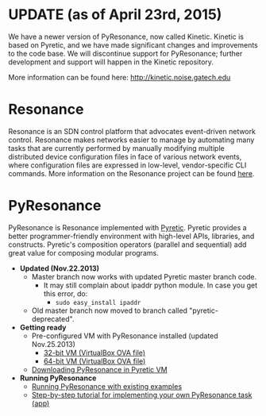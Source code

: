 UPDATE (as of April 23rd, 2015)
===========

We have a newer version of PyResonance, now called Kinetic. Kinetic is based on Pyretic, and we have made significant changes and improvements to the code base. We will discontinue support for PyResonance; further development and support will happen in the Kinetic repository. 

More information can be found here:
http://kinetic.noise.gatech.edu


Resonance
===========

Resonance is an SDN control platform that advocates event-driven network control. Resonance makes networks easier to manage by automating many tasks that are currently performed by manually modifying multiple distributed device configuration files in face of various network events, where configuration files are expressed in low-level, vendor-specific CLI commands. More information on the Resonance project can be found [here](http://resonance.noise.gatech.edu/).


PyResonance
===========

PyResonance is Resonance implemented with [Pyretic](http://frenetic-lang.org/pyretic/). Pyretic provides a better programmer-friendly environment with high-level APIs, libraries, and constructs. Pyretic's composition operators (parallel and sequential) add great value for composing modular programs. 
  - **Updated (Nov.22.2013)**
    - Master branch now works with updated Pyretic master branch code.
      - It may still complain about ipaddr python module. In case you get this error, do:
        - ``sudo easy_install ipaddr``
    - Old master branch now moved to branch called "pyretic-deprecated".
  - **Getting ready**
    - Pre-configured VM with PyResonance installed (updated Nov.25.2013)
      - [32-bit VM (VirtualBox OVA file)](http://resonance.noise.gatech.edu/data/PyResonance_0.2.0_32bit.ova)
      - [64-bit VM (VirtualBox OVA file)](http://resonance.noise.gatech.edu/data/PyResonance_0.2.0_64bit.ova)
    - [Downloading PyResonance in Pyretic VM](https://github.com/Resonance-SDN/pyresonance/wiki/Downloading-PyResonance-Module-in-Pyretic-VM)
  - **Running PyResonance**
    - [Running PyResonance with existing examples](https://github.com/Resonance-SDN/pyresonance/wiki/Running-PyResonance)
    - [Step-by-step tutorial for implementing your own PyResonance task (app)](https://github.com/Resonance-SDN/pyresonance/wiki/How-to-write-a-PyResonance-Task:-Step-by-step-tutorial)
